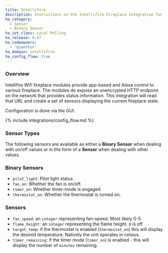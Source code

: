 ```yaml
---
title: Intellifire 
description: Instructions on the Intellifire Fireplace integration for Home Assistant.
ha_category:
  - Sensor
  - Binary Sensor
ha_iot_class: Local Polling
ha_release: 0.47
ha_codeowners:
  - '@jeeftor'
ha_domain: intellifire
ha_config_flow: true
---
```



### Overview

Intellifire Wifi fireplace modules provide app-based and Alexa control to various fireplace. The modules do expose an unencrypted HTTP endpoint on the network that provides status information. This integration will read that URL and create a set of sensors displaying the current fireplace state.

Configuration is done via the GUI.

{% include integrations/config_flow.md %}


### Sensor Types


The following sensors are available as either a **Binary Sensor** when dealing with on/off values or in the form of a **Sensor** when dealing with other values.

### Binary Sensors

- `pilot_light`: Pilot light status.
- `fan_on`: Whether the fan is on/off.
- `timer_on`: Whether timer-mode is engaged.
- `thermostat_on`: Whether the thermostat is turned on.

### Sensors

- `fan_speed`: an `integer` representing fan-speed. Most likely 0-5
- `flame_height`: an `integer` representing the flame height. `0` is off
- `target_temp`: if the thermostat is enabled (`thermostat_on`) this will display the desired temperature. Natively the unit operates in celsius.
- `timer_remaining`: if the timer mode (`timer_on`) is enabled - this will display the number of `minutes` remaining.
